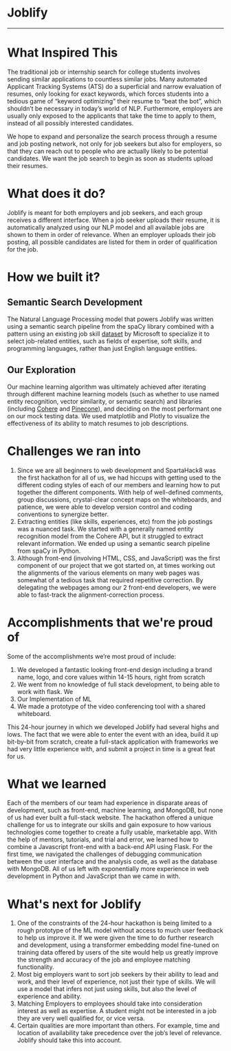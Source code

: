 # Joblify 
---

# What Inspired This
The traditional job or internship search for college students involves sending similar applications to countless similar jobs. Many automated Applicant Tracking Systems (ATS) do a superficial and narrow evaluation of resumes, only looking for exact keywords, which forces students into a tedious game of “keyword optimizing” their resume to “beat the bot”, which shouldn’t be necessary in today’s world of NLP. Furthermore, employers are usually only exposed to the applicants that take the time to apply to them, instead of all possibly interested candidates.

We hope to expand and personalize the search process through a resume and job posting network, not only for job seekers but also for employers, so that they can reach out to people who are actually likely to be potential candidates. We want the job search to begin as soon as students upload their resumes.

# What does it do?
Joblify is meant for both employers and job seekers, and each group receives a different interface. When a job seeker uploads their resume, it is automatically analyzed using our NLP model and all available jobs are shown to them in order of relevance. When an employer uploads their job posting, all possible candidates are listed for them in order of qualification for the job.


# How we built it?
## Semantic Search Development
The Natural Language Processing model that powers Joblify was written using a semantic search pipeline from the spaCy library combined with a pattern using an existing job skill [dataset](https://github.com/microsoft/SkillsExtractorCognitiveSearch/tree/master/data) by Microsoft to specialize it to select job-related entities, such as fields of expertise, soft skills, and programming languages, rather than just English language entities. 

## Our Exploration
Our machine learning algorithm was ultimately achieved after iterating through different machine learning models (such as whether to use named entity recognition, vector similarity, or semantic search) and libraries (including [Cohere](https://docs.cohere.ai/) and [Pinecone](https://www.pinecone.io/semantic-search/?utm_term=semantic%20search&utm_campaign=General&utm_source=adwords&utm_medium=ppc&hsa_acc=3111363649&hsa_cam=16569728073&hsa_grp=135276647740&hsa_ad=587750423757&hsa_src=g&hsa_tgt=kwd-93086337&hsa_kw=semantic%20search&hsa_mt=b&hsa_net=adwords&hsa_ver=3&gclid=EAIaIQobChMIjPuzguDs_AIVTQqtBh0SgQ-REAAYASAAEgIF7_D_BwE)), and deciding on the most performant one on our mock testing data. We used matplotlib and Plotly to visualize the effectiveness of its ability to match resumes to job descriptions.

# Challenges we ran into
1. Since we are all beginners to web development and SpartaHack8 was the first hackathon for all of us, we had hiccups with getting used to the different coding styles of each of our members and learning how to put together the different components. With help of well-defined comments, group discussions, crystal-clear concept maps on the whiteboards, and patience, we were able to develop version control and coding conventions to synergize better.
2. Extracting entities (like skills, experiences, etc) from the job postings was a nuanced task. We started with a generally named entity recognition model from the Cohere API, but it struggled to extract relevant information. We ended up using a semantic search pipeline from spaCy in Python.
3. Although front-end (involving HTML, CSS, and JavaScript) was the first component of our project that we got started on, at times working out the alignments of the various elements on many web pages was somewhat of a tedious task that required repetitive correction. By delegating the webpages among our 2 front-end developers, we were able to fast-track the alignment-correction process.

# Accomplishments that we're proud of
Some of the accomplishments we’re most proud of include:

1. We developed a fantastic looking front-end design including a brand name, logo, and core values within 14-15 hours, right from scratch
2. We went from no knowledge of full stack development, to being able to work with flask. We 
3. Our Implementation of ML
4. We made a prototype of the video conferencing tool with a shared whiteboard.

This 24-hour journey in which we developed Joblify had several highs and lows. The fact that we were able to enter the event with an idea, build it up bit-by-bit from scratch, create a full-stack application with frameworks we had very little experience with, and submit a project in time is a great feat for us. 

# What we learned
Each of the members of our team had experience in disparate areas of development, such as front-end, machine learning, and MongoDB, but none of us had ever built a full-stack website. The hackathon offered a unique challenge for us to integrate our skills and gain exposure to how various technologies come together to create a fully usable, marketable app. With the help of mentors, tutorials, and trial and error, we learned how to combine a Javascript front-end with a back-end API using Flask. For the first time, we navigated the challenges of debugging communication between the user interface and the analysis code, as well as the database with MongoDB. All of us left with exponentially more experience in web development in Python and JavaScript than we came in with.

# What's next for Joblify
1. One of the constraints of the 24-hour hackathon is being limited to a rough prototype of the ML model without access to much user feedback to help us improve it. If we were given the time to do further research and development, using a transformer embedding model fine-tuned on training data offered by users of the site would help us greatly improve the strength and accuracy of the job and employee matching functionality.
2. Most big employers want to sort job seekers by their ability to lead and work, and their level of experience, not just their type of skills. We will use a model that infers not just using skills, but also the level of experience and ability. 
3. Matching Employers to employees should take into consideration interest as well as expertise. A student might not be interested in a job they are very well qualified for, or vice versa.
4. Certain qualities are more important than others. For example, time and location of availability take precedence over the job’s level of relevance. Joblify should take this into account.
